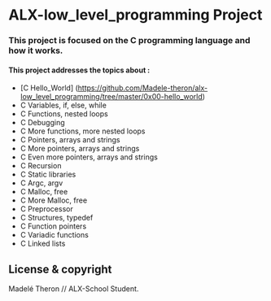# ALX-low_level_programming Project
### This project is focused on the C programming language and how it works.

#### This project addresses the topics about :

* [C Hello_World] (https://github.com/Madele-theron/alx-low_level_programming/tree/master/0x00-hello_world)
* C Variables, if, else, while
* C Functions, nested loops
* C Debugging
* C More functions, more nested loops
* C Pointers, arrays and strings
* C More pointers, arrays and strings
* C Even more pointers, arrays and strings
* C Recursion
* C Static libraries
* C Argc, argv
* C Malloc, free
* C More Malloc, free
* C Preprocessor
* C Structures, typedef
* C Function pointers
* C Variadic functions
* C Linked lists

## License & copyright
Madelé Theron // ALX-School Student.

